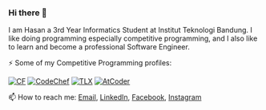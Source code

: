 ### Hi there 👋

I am Hasan a 3rd Year Informatics Student at Institut Teknologi Bandung. I like doing programming especially competitive programming, and I also like to learn and become a professional Software Engineer.

:zap: Some of my Competitive Programming profiles:

[![CF](https://cp-logo.vercel.app/codeforces/m.hasan01)](https://codeforces.com/profile/m.hasan01)
[![CodeChef](https://cp-logo.vercel.app/codechef/mhasan01)](https://www.codechef.com/users/mhasan01)
[![TLX](https://img.shields.io/badge/TLX-mhasan01-yellow)](https://tlx.toki.id/profiles/mhasan01)
[![AtCoder](https://img.shields.io/badge/AtCoder-mhasan01-green)](https://atcoder.jp/users/mhasan01)

:mailbox: How to reach me: [Email](mailto:muhammadhasan50@gmail.com), [LinkedIn](https://www.linkedin.com/in/muhammad-hasan-a9a1b7163/), [Facebook](https://www.facebook.com/muhamad.hasan.7315/), [Instagram](https://www.instagram.com/muhammadhasan01/)
